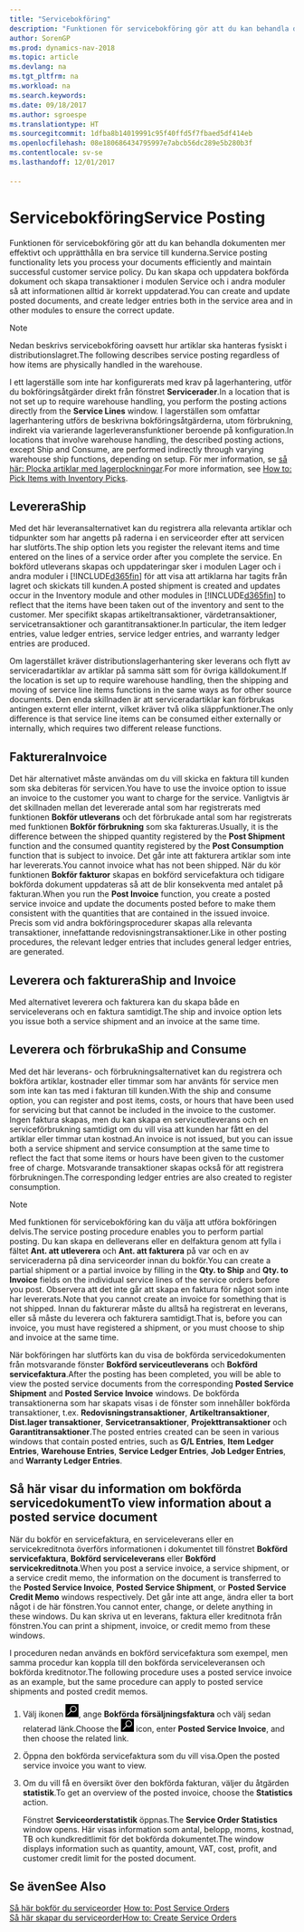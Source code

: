 ```yaml
---
title: "Servicebokföring"
description: "Funktionen för servicebokföring gör att du kan behandla dokumenten mer effektivt och upprätthålla en bra service till kunderna. Du kan skapa och uppdatera bokförda dokument och skapa transaktioner i modulen Service och i andra moduler så att informationen alltid är korrekt uppdaterad."
author: SorenGP
ms.prod: dynamics-nav-2018
ms.topic: article
ms.devlang: na
ms.tgt_pltfrm: na
ms.workload: na
ms.search.keywords: 
ms.date: 09/18/2017
ms.author: sgroespe
ms.translationtype: HT
ms.sourcegitcommit: 1dfba8b14019991c95f40ffd5f7fbaed5df414eb
ms.openlocfilehash: 08e180686434795997e7abcb56dc289e5b280b3f
ms.contentlocale: sv-se
ms.lasthandoff: 12/01/2017

---
```

# <a name="service-posting"></a><span data-ttu-id="654bf-104">Servicebokföring</span><span class="sxs-lookup"><span data-stu-id="654bf-104">Service Posting</span></span>
<span data-ttu-id="654bf-105">Funktionen för servicebokföring gör att du kan behandla dokumenten mer effektivt och upprätthålla en bra service till kunderna.</span><span class="sxs-lookup"><span data-stu-id="654bf-105">Service posting functionality lets you process your documents efficiently and maintain successful customer service policy.</span></span> <span data-ttu-id="654bf-106">Du kan skapa och uppdatera bokförda dokument och skapa transaktioner i modulen Service och i andra moduler så att informationen alltid är korrekt uppdaterad.</span><span class="sxs-lookup"><span data-stu-id="654bf-106">You can create and update posted documents, and create ledger entries both in the service area and in other modules to ensure the correct update.</span></span>  

> [!NOTE]  
>  <span data-ttu-id="654bf-107">Nedan beskrivs servicebokföring oavsett hur artiklar ska hanteras fysiskt i distributionslagret.</span><span class="sxs-lookup"><span data-stu-id="654bf-107">The following describes service posting regardless of how items are physically handled in the warehouse.</span></span>  
>   
>  <span data-ttu-id="654bf-108">I ett lagerställe som inte har konfigurerats med krav på lagerhantering, utför du bokföringsåtgärder direkt från fönstret **Servicerader**.</span><span class="sxs-lookup"><span data-stu-id="654bf-108">In a location that is not set up to require warehouse handling, you perform the posting actions directly from the **Service Lines** window.</span></span> <span data-ttu-id="654bf-109">I lagerställen som omfattar lagerhantering utförs de beskrivna bokföringsåtgärderna, utom förbrukning, indirekt via varierande lagerleveransfunktioner beroende på konfiguration.</span><span class="sxs-lookup"><span data-stu-id="654bf-109">In locations that involve warehouse handling, the described posting actions, except Ship and Consume, are performed indirectly through varying warehouse ship functions, depending on setup.</span></span> <span data-ttu-id="654bf-110">För mer information, se [så här: Plocka artiklar med lagerplockningar](warehouse-how-to-pick-items-with-inventory-picks.md).</span><span class="sxs-lookup"><span data-stu-id="654bf-110">For more information, see [How to: Pick Items with Inventory Picks](warehouse-how-to-pick-items-with-inventory-picks.md).</span></span>  

## <a name="ship"></a><span data-ttu-id="654bf-111">Leverera</span><span class="sxs-lookup"><span data-stu-id="654bf-111">Ship</span></span>  
<span data-ttu-id="654bf-112">Med det här leveransalternativet kan du registrera alla relevanta artiklar och tidpunkter som har angetts på raderna i en serviceorder efter att servicen har slutförts.</span><span class="sxs-lookup"><span data-stu-id="654bf-112">The ship option lets you register the relevant items and time entered on the lines of a service order after you complete the service.</span></span> <span data-ttu-id="654bf-113">En bokförd utleverans skapas och uppdateringar sker i modulen Lager och i andra moduler i [!INCLUDE[d365fin](includes/d365fin_md.md)] för att visa att artiklarna har tagits från lagret och skickats till kunden.</span><span class="sxs-lookup"><span data-stu-id="654bf-113">A posted shipment is created and updates occur in the Inventory module and other modules in [!INCLUDE[d365fin](includes/d365fin_md.md)] to reflect that the items have been taken out of the inventory and sent to the customer.</span></span> <span data-ttu-id="654bf-114">Mer specifikt skapas artikeltransaktioner, värdetransaktioner, servicetransaktioner och garantitransaktioner.</span><span class="sxs-lookup"><span data-stu-id="654bf-114">In particular, the item ledger entries, value ledger entries, service ledger entries, and warranty ledger entries are produced.</span></span>  

<span data-ttu-id="654bf-115">Om lagerstället kräver distributionslagerhantering sker leverans och flytt av serviceradartiklar av artiklar på samma sätt som för övriga källdokument.</span><span class="sxs-lookup"><span data-stu-id="654bf-115">If the location is set up to require warehouse handling, then the shipping and moving of service line items functions in the same ways as for other source documents.</span></span> <span data-ttu-id="654bf-116">Den enda skillnaden är att serviceradartiklar kan förbrukas antingen externt eller internt, vilket kräver två olika släppfunktioner.</span><span class="sxs-lookup"><span data-stu-id="654bf-116">The only difference is that service line items can be consumed either externally or internally, which requires two different release functions.</span></span>

## <a name="invoice"></a><span data-ttu-id="654bf-117">Fakturera</span><span class="sxs-lookup"><span data-stu-id="654bf-117">Invoice</span></span>  
<span data-ttu-id="654bf-118">Det här alternativet måste användas om du vill skicka en faktura till kunden som ska debiteras för servicen.</span><span class="sxs-lookup"><span data-stu-id="654bf-118">You have to use the invoice option to issue an invoice to the customer you want to charge for the service.</span></span> <span data-ttu-id="654bf-119">Vanligtvis är det skillnaden mellan det levererade antal som har registrerats med funktionen **Bokför utleverans** och det förbrukade antal som har registrerats med funktionen **Bokför förbrukning** som ska faktureras.</span><span class="sxs-lookup"><span data-stu-id="654bf-119">Usually, it is the difference between the shipped quantity registered by the **Post Shipment** function and the consumed quantity registered by the **Post Consumption** function that is subject to invoice.</span></span> <span data-ttu-id="654bf-120">Det går inte att fakturera artiklar som inte har levererats.</span><span class="sxs-lookup"><span data-stu-id="654bf-120">You cannot invoice what has not been shipped.</span></span> <span data-ttu-id="654bf-121">När du kör funktionen **Bokför fakturor** skapas en bokförd servicefaktura och tidigare bokförda dokument uppdateras så att de blir konsekventa med antalet på fakturan.</span><span class="sxs-lookup"><span data-stu-id="654bf-121">When you run the **Post Invoice** function, you create a posted service invoice and update the documents posted before to make them consistent with the quantities that are contained in the issued invoice.</span></span> <span data-ttu-id="654bf-122">Precis som vid andra bokföringsprocedurer skapas alla relevanta transaktioner, innefattande redovisningstransaktioner.</span><span class="sxs-lookup"><span data-stu-id="654bf-122">Like in other posting procedures, the relevant ledger entries that includes general ledger entries, are generated.</span></span>  

## <a name="ship-and-invoice"></a><span data-ttu-id="654bf-123">Leverera och fakturera</span><span class="sxs-lookup"><span data-stu-id="654bf-123">Ship and Invoice</span></span>  
<span data-ttu-id="654bf-124">Med alternativet leverera och fakturera kan du skapa både en serviceleverans och en faktura samtidigt.</span><span class="sxs-lookup"><span data-stu-id="654bf-124">The ship and invoice option lets you issue both a service shipment and an invoice at the same time.</span></span>  

## <a name="ship-and-consume"></a><span data-ttu-id="654bf-125">Leverera och förbruka</span><span class="sxs-lookup"><span data-stu-id="654bf-125">Ship and Consume</span></span>  
<span data-ttu-id="654bf-126">Med det här leverans- och förbrukningsalternativet kan du registrera och bokföra artiklar, kostnader eller timmar som har använts för service men som inte kan tas med i fakturan till kunden.</span><span class="sxs-lookup"><span data-stu-id="654bf-126">With the ship and consume option, you can register and post items, costs, or hours that have been used for servicing but that cannot be included in the invoice to the customer.</span></span> <span data-ttu-id="654bf-127">Ingen faktura skapas, men du kan skapa en serviceutleverans och en serviceförbrukning samtidigt om du vill visa att kunden har fått en del artiklar eller timmar utan kostnad.</span><span class="sxs-lookup"><span data-stu-id="654bf-127">An invoice is not issued, but you can issue both a service shipment and service consumption at the same time to reflect the fact that some items or hours have been given to the customer free of charge.</span></span> <span data-ttu-id="654bf-128">Motsvarande transaktioner skapas också för att registrera förbrukningen.</span><span class="sxs-lookup"><span data-stu-id="654bf-128">The corresponding ledger entries are also created to register consumption.</span></span>  

> [!NOTE]  
>  <span data-ttu-id="654bf-129">Med funktionen för servicebokföring kan du välja att utföra bokföringen delvis.</span><span class="sxs-lookup"><span data-stu-id="654bf-129">The service posting procedure enables you to perform partial posting.</span></span> <span data-ttu-id="654bf-130">Du kan skapa en delleverans eller en delfaktura genom att fylla i fältet **Ant. att utleverera** och **Ant. att fakturera** på var och en av  serviceraderna på dina serviceorder innan du bokför.</span><span class="sxs-lookup"><span data-stu-id="654bf-130">You can create a partial shipment or a partial invoice by filling in the **Qty. to Ship** and **Qty. to Invoice** fields on the individual service lines of the service orders before you post.</span></span> <span data-ttu-id="654bf-131">Observera att det inte går att skapa en faktura för något som inte har levererats.</span><span class="sxs-lookup"><span data-stu-id="654bf-131">Note that you cannot create an invoice for something that is not shipped.</span></span> <span data-ttu-id="654bf-132">Innan du fakturerar måste du alltså ha registrerat en leverans, eller så måste du leverera och fakturera samtidigt.</span><span class="sxs-lookup"><span data-stu-id="654bf-132">That is, before you can invoice, you must have registered a shipment, or you must choose to ship and invoice at the same time.</span></span>  

<span data-ttu-id="654bf-133">När bokföringen har slutförts kan du visa de bokförda servicedokumenten från motsvarande fönster **Bokförd serviceutleverans** och **Bokförd servicefaktura**.</span><span class="sxs-lookup"><span data-stu-id="654bf-133">After the posting has been completed, you will be able to view the posted service documents from the corresponding **Posted Service Shipment** and **Posted Service Invoice** windows.</span></span> <span data-ttu-id="654bf-134">De bokförda transaktionerna som har skapats visas i de fönster som innehåller bokförda transaktioner, t.ex. **Redovisningstransaktioner**, **Artikeltransaktioner**, **Dist.lager transaktioner**, **Servicetransaktioner**, **Projekttransaktioner** och **Garantitransaktioner**.</span><span class="sxs-lookup"><span data-stu-id="654bf-134">The posted entries created can be seen in various windows that contain posted entries, such as **G/L Entries**, **Item Ledger Entries**, **Warehouse Entries**, **Service Ledger Entries**, **Job Ledger Entries**, and **Warranty Ledger Entries**.</span></span>  

## <a name="to-view-information-about-a-posted-service-document"></a><span data-ttu-id="654bf-135">Så här visar du information om bokförda servicedokument</span><span class="sxs-lookup"><span data-stu-id="654bf-135">To view information about a posted service document</span></span>  
<span data-ttu-id="654bf-136">När du bokför en servicefaktura, en serviceleverans eller en servicekreditnota överförs informationen i dokumentet till fönstret  **Bokförd servicefaktura**,  **Bokförd serviceleverans** eller  **Bokförd servicekreditnota**.</span><span class="sxs-lookup"><span data-stu-id="654bf-136">When you post a service invoice, a service shipment, or a service credit memo, the information on the document is transferred to the **Posted Service Invoice**, **Posted Service Shipment**, or **Posted Service Credit Memo** windows respectively.</span></span> <span data-ttu-id="654bf-137">Det går inte att ange, ändra eller ta bort något i de här fönstren.</span><span class="sxs-lookup"><span data-stu-id="654bf-137">You cannot enter, change, or delete anything in these windows.</span></span> <span data-ttu-id="654bf-138">Du kan skriva ut en leverans, faktura eller kreditnota från fönstren.</span><span class="sxs-lookup"><span data-stu-id="654bf-138">You can print a shipment, invoice, or credit memo from these windows.</span></span>  

<span data-ttu-id="654bf-139">I proceduren nedan används en bokförd servicefaktura som exempel, men samma procedur kan koppla till den bokförda serviceleveransen och bokförda kreditnotor.</span><span class="sxs-lookup"><span data-stu-id="654bf-139">The following procedure uses a posted service invoice as an example, but the same procedure can apply to posted service shipments and posted credit memos.</span></span>  

1. <span data-ttu-id="654bf-140">Välj ikonen ![Söka efter sida eller rapport](media/ui-search/search_small.png "ikonen Söka efter sida eller rapport"), ange **Bokförda försäljningsfaktura** och välj sedan relaterad länk.</span><span class="sxs-lookup"><span data-stu-id="654bf-140">Choose the ![Search for Page or Report](media/ui-search/search_small.png "Search for Page or Report icon") icon, enter **Posted Service Invoice**, and then choose the related link.</span></span>  
2. <span data-ttu-id="654bf-141">Öppna den bokförda servicefaktura som du vill visa.</span><span class="sxs-lookup"><span data-stu-id="654bf-141">Open the posted service invoice you want to view.</span></span>  
3. <span data-ttu-id="654bf-142">Om du vill få en översikt över den bokförda fakturan, väljer du åtgärden **statistik**.</span><span class="sxs-lookup"><span data-stu-id="654bf-142">To get an overview of the posted invoice, choose the **Statistics** action.</span></span>  

    <span data-ttu-id="654bf-143">Fönstret **Serviceorderstatistik** öppnas.</span><span class="sxs-lookup"><span data-stu-id="654bf-143">The **Service Order Statistics** window opens.</span></span> <span data-ttu-id="654bf-144">Här visas information som antal, belopp, moms, kostnad, TB och kundkreditlimit för det bokförda dokumentet.</span><span class="sxs-lookup"><span data-stu-id="654bf-144">The window displays information such as quantity, amount, VAT, cost, profit, and customer credit limit for the posted document.</span></span>

## <a name="see-also"></a><span data-ttu-id="654bf-145">Se även</span><span class="sxs-lookup"><span data-stu-id="654bf-145">See Also</span></span>  
<span data-ttu-id="654bf-146">[Så här bokför du serviceorder](service-how-to-post-service-orders.md) </span><span class="sxs-lookup"><span data-stu-id="654bf-146">[How to: Post Service Orders](service-how-to-post-service-orders.md) </span></span>  
[<span data-ttu-id="654bf-147">Så här skapar du serviceorder</span><span class="sxs-lookup"><span data-stu-id="654bf-147">How to: Create Service Orders</span></span>](service-how-to-create-service-orders.md)


